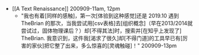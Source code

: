 - [[A Text Renaissance]]
200909-11am, 12pm
    - "我也有着[同样的感触]，第一次[体验到这种感觉]还是 2019.10 遇到 TheBrian 的那次，当我尝试用[csv表格]去[组织概念]（早在2013/2014就尝试过，固体物理课后？）却[不得其法]时，搜索并[在知乎上发现了] TheBrian. 我意识到，这件我[渴求了很久]却[不得门道]的工具早已有[厉害的家伙]把它整了出来，多么惊喜的[灵魂触碰]！"
200909-13pm
